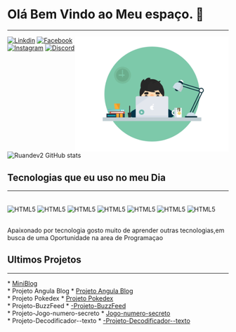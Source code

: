 <h1>Olá Bem Vindo  ao Meu espaço. 👋</h1>
<hr>
<img src="https://github.com/nirala69/nirala69/blob/master/70804f7e25b11f29db904f2fa7b4cd9d.gif" width="350" align='right'>

[![Linkdin](https://img.shields.io/badge/LinkedIn-0077B5?style=for-the-badge&logo=linkedin&logoColor=white)](https://www.linkedin.com/in/ruan-rodrigues-dos-santos-7b9860234/)
[![Facebook](https://img.shields.io/badge/Facebook-1877F2?style=for-the-badge&logo=facebook&logoColor=white
)](https://www.facebook.com/profile.php?id=100003695278508)
[![Instagram](https://img.shields.io/badge/Instagram-E4405F?style=for-the-badge&logo=instagram&logoColor=white)](https://www.instagram.com/pris_cila2023/)
[![Discord](https://img.shields.io/badge/Discord-7289DA?style=for-the-badge&logo=discord&logoColor=white)](https://discord.com/channels/@me/Ruangj#4989)

![Ruandev2 GitHub stats](https://github-readme-stats.vercel.app/api?username=RuanDev2&show_icons=true&theme=dark)

<h2> Tecnologias que eu uso no meu Dia</h2>
<hr>
<div style="display: inline_block"><br/>
     <img  align="center" alt="HTML5" src="https://img.shields.io/badge/HTML5-E34F26?style=for-the-badge&logo=html5&logoColor=white">
     <img  align="center" alt="HTML5" src="https://img.shields.io/badge/CSS3-1572B6?style=for-the-badge&logo=css3&logoColor=white">
     <img  align="center" alt="HTML5" src=https://img.shields.io/badge/JavaScript-F7DF1E?style=for-the-badge&logo=javascript&logoColor=black>
     <img  align="center" alt="HTML5" src="https://img.shields.io/badge/Python-3776AB?style=for-the-badge&logo=python&logoColor=white">
     <img  align="center" alt="HTML5" src="https://img.shields.io/badge/MySQL-00000F?style=for-the-badge&logo=mysql&logoColor=white">
     <img  align="center" alt="HTML5" src="https://img.shields.io/badge/TypeScript-007ACC?style=for-the-badge&logo=typescript&logoColor=white">
     <img  align="center" alt="HTML5" src="https://img.shields.io/badge/GitHub-100000?style=for-the-badge&logo=github&logoColor=white">
</div><br>

<p> Apaixonado por tecnologia  gosto muito de aprender outras tecnologias,em busca de uma Oportunidade na area de Programaçao</p> 

<h2>Ultimos Projetos</h2>
<hr>
  * <a href="https://projeto-miniblog.netlify.app/" target="_blank" rel="noopener noreferrer">MiniBlog</a><br>
* Projeto Angula Blog
  * <a href="https://angular-blog-silk.vercel.app/" target="_blank" rel="noopener noreferrer"> Projeto Angula Blog</a><br>
* Projeto Pokedex
  * <a href="https://ruandev2.github.io/js-developer-pokedex/" target="_blank" rel="noopener noreferrer">Projeto Pokedex</a><br>
* Projeto-BuzzFeed
  * <a href="https://ruandev2.github.io/Desafio-Dio-Projeto-BuzzFeed/" target="_blank" rel="noopener noreferrer">-Projeto-BuzzFeed</a><br>
* Projeto-Jogo-numero-secreto
  * <a href="https://jogo-numero-secreto-nu-wheat.vercel.app/" target="_blank" rel="noopener noreferrer">Jogo-numero-secreto</a><br>
* Projeto-Decodificador--texto
  * <a href="https://decodificador-texto-alpha.vercel.app/" target="_blank" rel="noopener noreferrer">-Projeto-Decodificador--texto</a><br>

  
  
